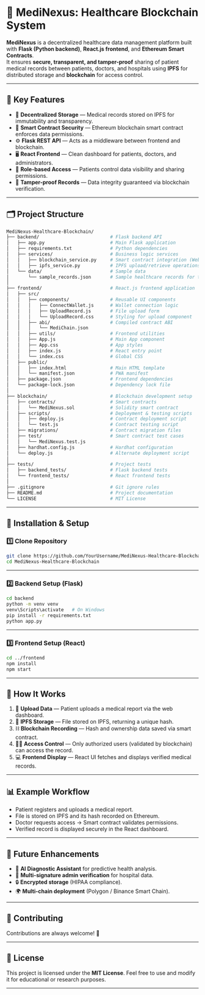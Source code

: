 # 🏥 MediNexus: Healthcare Blockchain System

**MediNexus** is a decentralized healthcare data management platform built with **Flask (Python backend)**, **React.js frontend**, and **Ethereum Smart Contracts**.  
It ensures **secure, transparent, and tamper-proof** sharing of patient medical records between patients, doctors, and hospitals using **IPFS** for distributed storage and **blockchain** for access control.

---

## 🧩 Key Features

- 🔐 **Decentralized Storage** — Medical records stored on IPFS for immutability and transparency.  
- 🧠 **Smart Contract Security** — Ethereum blockchain smart contract enforces data permissions.  
- ⚙️ **Flask REST API** — Acts as a middleware between frontend and blockchain.  
- 🖥️ **React Frontend** — Clean dashboard for patients, doctors, and administrators.  
- 👥 **Role-based Access** — Patients control data visibility and sharing permissions.  
- 🧾 **Tamper-proof Records** — Data integrity guaranteed via blockchain verification.

---

## 🗂️ Project Structure

```bash
MediNexus-Healthcare-Blockchain/
├── backend/                          # Flask backend API
│   ├── app.py                        # Main Flask application
│   ├── requirements.txt              # Python dependencies
│   ├── services/                     # Business logic services
│   │   ├── blockchain_service.py     # Smart contract integration (Web3.py)
│   │   ├── ipfs_service.py           # IPFS upload/retrieve operations
│   └── data/                         # Sample data
│       └── sample_records.json       # Sample healthcare records for testing
│
├── frontend/                         # React.js frontend application
│   ├── src/
│   │   ├── components/               # Reusable UI components
│   │   │   ├── ConnectWallet.js      # Wallet connection logic
│   │   │   ├── UploadRecord.js       # File upload form
│   │   │   └── UploadRecord.css      # Styling for upload component
│   │   ├── abi/                      # Compiled contract ABI
│   │   │   └── MediChain.json
│   │   ├── utils/                    # Frontend utilities
│   │   ├── App.js                    # Main App component
│   │   ├── App.css                   # App styles
│   │   ├── index.js                  # React entry point
│   │   └── index.css                 # Global CSS
│   ├── public/
│   │   ├── index.html                # Main HTML template
│   │   └── manifest.json             # PWA manifest
│   ├── package.json                  # Frontend dependencies
│   └── package-lock.json             # Dependency lock file
│
├── blockchain/                       # Blockchain development setup
│   ├── contracts/                    # Smart contracts
│   │   └── MediNexus.sol             # Solidity smart contract
│   ├── scripts/                      # Deployment & testing scripts
│   │   ├── deploy.js                 # Contract deployment script
│   │   └── test.js                   # Contract testing script
│   ├── migrations/                   # Contract migration files
│   ├── test/                         # Smart contract test cases
│   │   └── MediNexus.test.js
│   ├── hardhat.config.js             # Hardhat configuration
│   └── deploy.js                     # Alternate deployment script
│
├── tests/                            # Project tests
│   ├── backend_tests/                # Flask backend tests
│   └── frontend_tests/               # React frontend tests
│
├── .gitignore                        # Git ignore rules
├── README.md                         # Project documentation
└── LICENSE                           # MIT License
````

---

## 🚀 Installation & Setup

### 1️⃣ Clone Repository

```bash
git clone https://github.com/YourUsername/MediNexus-Healthcare-Blockchain.git
cd MediNexus-Healthcare-Blockchain
```

---

### 2️⃣ Backend Setup (Flask)

```bash
cd backend
python -m venv venv
venv\Scripts\activate   # On Windows
pip install -r requirements.txt
python app.py
```

---

### 3️⃣ Frontend Setup (React)

```bash
cd ../frontend
npm install
npm start
```

---

## 🧠 How It Works

1. 🧾 **Upload Data** — Patient uploads a medical report via the web dashboard.
2. 🔗 **IPFS Storage** — File stored on IPFS, returning a unique hash.
3. ⛓️ **Blockchain Recording** — Hash and ownership data saved via smart contract.
4. 👩‍⚕️ **Access Control** — Only authorized users (validated by blockchain) can access the record.
5. 💻 **Frontend Display** — React UI fetches and displays verified medical records.

---

## 📊 Example Workflow

* Patient registers and uploads a medical report.
* File is stored on IPFS and its hash recorded on Ethereum.
* Doctor requests access → Smart contract validates permissions.
* Verified record is displayed securely in the React dashboard.

---

## 🔮 Future Enhancements

* 🤖 **AI Diagnostic Assistant** for predictive health analysis.
* 🧾 **Multi-signature admin verification** for hospital data.
* 🔒 **Encrypted storage** (HIPAA compliance).
* 🌍 **Multi-chain deployment** (Polygon / Binance Smart Chain).

---


## 🤝 Contributing

Contributions are always welcome! 🙌  


---


## 📜 License

This project is licensed under the **MIT License**.
Feel free to use and modify it for educational or research purposes.

---


